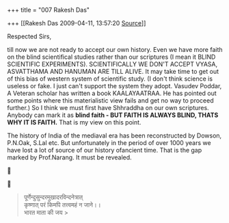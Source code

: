 +++
title = "007 Rakesh Das"

+++
[[Rakesh Das	2009-04-11, 13:57:20 [Source](https://groups.google.com/g/bvparishat/c/CXswxSRUl1A)]]



Respected Sirs,

till now we are not ready to accept our own history. Even we have more faith on the blind scientifical studies rather than our scriptures (I mean it BLIND SCIENTIFIC EXPERIMENTS). SCIENTIFICALLY WE DON'T ACCEPT VYASA, ASVATTHAMA AND HANUMAN ARE TILL ALIVE. It may take time to get out of this bias of western system of scientific study. (I don't think science is useless or fake. I just can't support the system they adopt. Vasudev Poddar, A Veteran scholar has written a book KAALAYAATRAA. He has pointed out some points where this materialistic view fails and get no way to proceed further.) So I think we must first have Shhraddha on our own scriptures. Anybody can mark it as **blind faith - BUT FAITH IS ALWAYS BLIND, THATS WHY IT IS FAITH.** That is my view on this point.



The history of India of the mediaval era has been reconstructed by Dowson, P.N.Oak, S.Lal etc. But unfortunately in the period of over 1000 years we have lost a lot of source of our history ofancient time. That is the gap marked by Prof.Narang. It must be revealed.  






> 
> > 
> >   
>   
> पूर्णेन्दुसुन्दरमुखादरविन्दनेत्रात्  
> कृष्णात् परं किमपि तत्त्वमहं न जाने।।  
> भारत माता की जय >
> 
> > 

